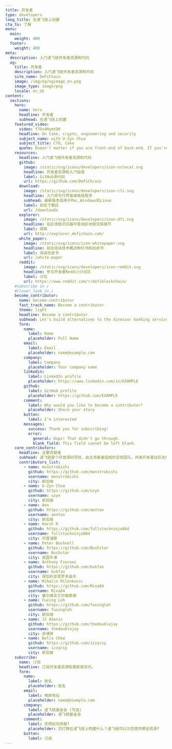 ```yaml
---
title: 开发者
type: developers
long_title: 在递飞链上创建
cta_to: 了解
menu:
  main:
    weight: 400
  footer:
    weight: 400
meta:
  description: 入门递飞链开发者资源和代码
  og:
    title: 开发者
    description: 入门递飞链开发者资源和代码
    site_name: DeFiChain
    image: /img/og/ogimage_en.png
    image_type: image/png
    locale: en_US
content:
  sections:
    hero:
      name: hero
      headline: 开发者
      subhead: 在递飞链上创建
    featured_video:
      video: f7Dv4MymtO0
      headline: On Cake, crypto, engineering and security
      subject_name: with U-Zyn Chua
      subject_title: CTO, Cake
      quote: Doesn't matter if you are front-end of back-end. If you're a JavaScript developer, and a good one, drop me a note, and we can talk.
    resources:
      headline: 入门递飞链开发者资源和代码
      github:
        image: /static/svg/icons/developers/icon-octocat.svg
        headline: 开发者资源和入门指南
        label: GitHub源代码
        url: https://github.com/DeFiCh/ain
      download:
        image: /static/svg/icons/developers/icon-cli.svg
        headline: 入门命令行界面桌面版程序
        subhead: 最新版本适用于Mac,Windows和Linux
        label: 前往下载区
        url: /downloads
      explorer:
        image: /static/svg/icons/developers/icon-dfi.svg
        headline: 在区块链浏览器中查询区块链交易细节
        label: 探索
        url: http://explorer.defichain.com/
      white_paper:
        image: /static/svg/icons/icon-whitepaper.svg
        headline: 前往阅读技术概述粉红书和白皮书
        label: 阅读白皮书
        url: /white-paper
      reddit:
        image: /static/svg/icons/developers/icon-reddit.svg
        headline: 参与开发者Reddit讨论区
        label: 讨论
        url: https://www.reddit.com/r/defiblockchain/
    #subscribe in /
    #closer_look in /
    become_contributor:
      name: become-contributor
      fast_track_name: Become a contributor
      theme: light
      headline: Become a contributor
      subhead: Let’s build alternatives to the dinosaur banking services together!
      form:
        name:
          label: Name
          placeholder: Full Name
        email:
          label: Email
          placeholder: name@example.com
        company:
          label: Company
          placeholder: Your company name
        linkedin:
          label: LinkedIn profile
          placeholder: https://www.linkedin.com/in/EXAMPLE
        github:
          label: GitHub profile
          placeholder: https://github.com/EXAMPLE
        comment:
          label: Why would you like to become a contributor?
          placeholder: Share your story
        button:
          label: I’m interested
        messages:
          success: Thank you for subscribing!
          error: 
            general: Oops! That didn't go through.
            blank_field: This field cannot be left blank.
    core_contributors:
      headline: 主要贡献者
      subhead: 递飞链是个开放源码项目，由主贡献者组成的全球团队，并由开发者社区支持此项目。[GitHub](https://github.com/DeFiCh)源代码网列出主要贡献者和项目中细节
      contributors_list:
        - name: monstrobishi
          github: https://github.com/monstrobishi
          username: monstrobishi
          city: 新加坡
        - name: U-Zyn Chua
          github: https://github.com/uzyn
          username: uzyn
          city: 新加坡
        - name: Aen
          github: https://github.com/aentan
          username: aentan
          city: 新加坡
        - name: Harsh R
          github: https://github.com/fullstackninja864
          username: fullstackninja864
          city: 印度浦那
        - name: Peter Bushnell
          github: https://github.com/Bushstar
          username: Bushstar
          city: 英国牛津
        - name: Anthony Fieroni
          github: https://github.com/bvbfan
          username: bvbfan
          city: 保加利亚普罗夫迪夫
        - name: Mihailo Milenkovic
          github: https://github.com/Mixa84
          username: Mixa84
          city: 塞尔维亚贝尔格莱德
        - name: Fuxing Loh
          github: https://github.com/fuxingloh
          username: fuxingloh
          city: 新加坡
        - name: JJ Adonis
          github: https://github.com/thedoublejay
          username: thedoublejay
          city: 菲律宾
        - name: Bella Chew
          github: https://github.com/izzycsy
          username: izzycsy
          city: 新加坡
    subscribe:
      name: 订阅
      headline: 订阅开发者资源和更新版资讯。
      form:
        name:
          label: 姓名
          placeholder: 姓名
        email:
          label: 电邮地址
          placeholder: name@example.com
        company:
          label: 递飞链基金会 (可选)
          placeholder: 递飞链基金会
        comment:
          label: 您想如何贡献?
          placeholder: 您打算在递飞链上构建什么？递飞链可以为您提供哪些资源?
        button:
          label: 订阅
---
```

